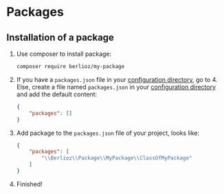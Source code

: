<meta name="docparser-index" content="Basics usage; Packages" />
<meta name="docparser-index-order" content="3" />

# Packages

## Installation of a package

1. Use composer to install package:

    ```bash
    composer require berlioz/my-package
    ```

2. If you have a `packages.json` file in your [configuration directory](../directories.md), go to 4.
   Else, create a file named `packages.json` in your [configuration directory](../directories.md) and add the default content:

   ```json
   {
       "packages": []
   }
   ```

3. Add package to the `packages.json` file of your project, looks like:

   ```json
   {
       "packages": [
           "\\Berlioz\\Package\\MyPackage\\ClassOfMyPackage"
       ]
   }
   ```

4. Finished!